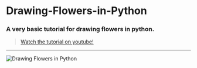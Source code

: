 # Drawing-Flowers-in-Python

### A very basic tutorial for drawing flowers in python. 

> <a href="https://youtu.be/RNFvFxJCV60">Watch the tutorial on youtube!</a>

---

![Drawing Flowers in Python](https://user-images.githubusercontent.com/33668152/85910344-13555a80-b840-11ea-9f8a-6a9aa6c6c431.png)
